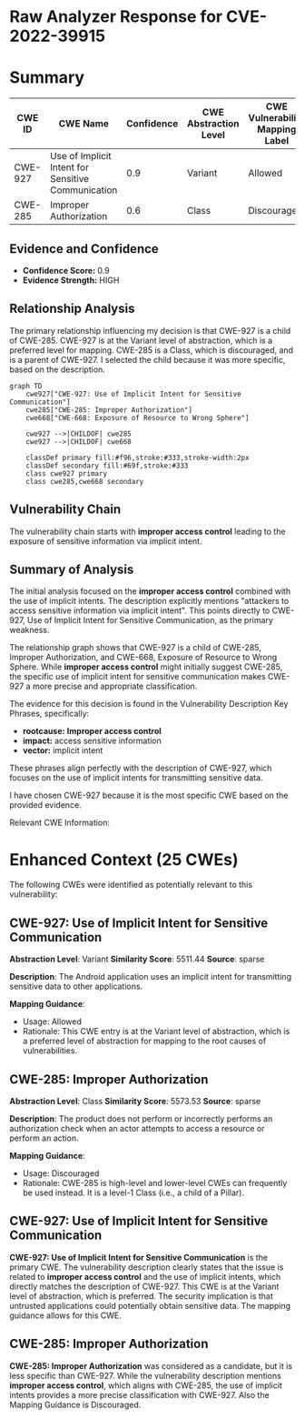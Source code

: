 # Raw Analyzer Response for CVE-2022-39915

# Summary
| CWE ID | CWE Name | Confidence | CWE Abstraction Level | CWE Vulnerability Mapping Label | CWE-Vulnerability Mapping Notes |
|---|---|---|---|---|---|
| CWE-927 | Use of Implicit Intent for Sensitive Communication | 0.9 | Variant | Allowed | Primary CWE |
| CWE-285 | Improper Authorization | 0.6 | Class | Discouraged | Secondary Candidate |

## Evidence and Confidence

*   **Confidence Score:** 0.9
*   **Evidence Strength:** HIGH

## Relationship Analysis
The primary relationship influencing my decision is that CWE-927 is a child of CWE-285. CWE-927 is at the Variant level of abstraction, which is a preferred level for mapping. CWE-285 is a Class, which is discouraged, and is a parent of CWE-927. I selected the child because it was more specific, based on the description.

```mermaid
graph TD
    cwe927["CWE-927: Use of Implicit Intent for Sensitive Communication"]
    cwe285["CWE-285: Improper Authorization"]
    cwe668["CWE-668: Exposure of Resource to Wrong Sphere"]

    cwe927 -->|CHILDOF| cwe285
    cwe927 -->|CHILDOF| cwe668

    classDef primary fill:#f96,stroke:#333,stroke-width:2px
    classDef secondary fill:#69f,stroke:#333
    class cwe927 primary
    class cwe285,cwe668 secondary
```

## Vulnerability Chain
The vulnerability chain starts with **improper access control** leading to the exposure of sensitive information via implicit intent.

## Summary of Analysis
The initial analysis focused on the **improper access control** combined with the use of implicit intents. The description explicitly mentions "attackers to access sensitive information via implicit intent". This points directly to CWE-927, Use of Implicit Intent for Sensitive Communication, as the primary weakness.

The relationship graph shows that CWE-927 is a child of CWE-285, Improper Authorization, and CWE-668, Exposure of Resource to Wrong Sphere. While **improper access control** might initially suggest CWE-285, the specific use of implicit intent for sensitive communication makes CWE-927 a more precise and appropriate classification.

The evidence for this decision is found in the Vulnerability Description Key Phrases, specifically:

*   **rootcause:** **Improper access control**
*   **impact:** access sensitive information
*   **vector:** implicit intent

These phrases align perfectly with the description of CWE-927, which focuses on the use of implicit intents for transmitting sensitive data.

I have chosen CWE-927 because it is the most specific CWE based on the provided evidence.

Relevant CWE Information:

# Enhanced Context (25 CWEs)
The following CWEs were identified as potentially relevant to this vulnerability:

## CWE-927: Use of Implicit Intent for Sensitive Communication
**Abstraction Level**: Variant
**Similarity Score**: 5511.44
**Source**: sparse

**Description**:
The Android application uses an implicit intent for transmitting sensitive data to other applications.

**Mapping Guidance**:
- Usage: Allowed
- Rationale: This CWE entry is at the Variant level of abstraction, which is a preferred level of abstraction for mapping to the root causes of vulnerabilities.

## CWE-285: Improper Authorization
**Abstraction Level**: Class
**Similarity Score**: 5573.53
**Source**: sparse

**Description**:
The product does not perform or incorrectly performs an authorization check when an actor attempts to access a resource or perform an action.

**Mapping Guidance**:
- Usage: Discouraged
- Rationale: CWE-285 is high-level and lower-level CWEs can frequently be used instead. It is a level-1 Class (i.e., a child of a Pillar).

## CWE-927: Use of Implicit Intent for Sensitive Communication

**CWE-927: Use of Implicit Intent for Sensitive Communication** is the primary CWE. The vulnerability description clearly states that the issue is related to **improper access control** and the use of implicit intents, which directly matches the description of CWE-927. This CWE is at the Variant level of abstraction, which is preferred. The security implication is that untrusted applications could potentially obtain sensitive data. The mapping guidance allows for this CWE.

## CWE-285: Improper Authorization

**CWE-285: Improper Authorization** was considered as a candidate, but it is less specific than CWE-927. While the vulnerability description mentions **improper access control**, which aligns with CWE-285, the use of implicit intents provides a more precise classification with CWE-927. Also the Mapping Guidance is Discouraged.